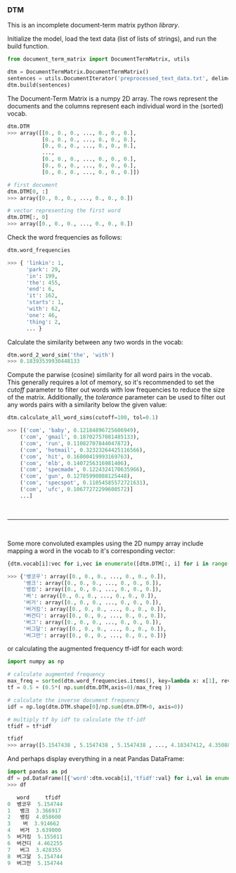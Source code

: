 ### DTM

This is an incomplete document-term matrix python <i>library</i>.



Initialize the model, load the text data (list of lists of strings), and run the build function.
```python
from document_term_matrix import DocumentTermMatrix, utils

dtm = DocumentTermMatrix.DocumentTermMatrix()
sentences = utils.DocumentIterator('preprocessed_text_data.txt', delim='\t')
dtm.build(sentences)
```

The Document-Term Matrix is a numpy 2D array. The rows represent the documents and the columns represent each individual word in the (sorted) vocab.
```python
dtm.DTM
>>> array([[0., 0., 0., ..., 0., 0., 0.],
           [0., 0., 0., ..., 0., 0., 0.],
           [0., 0., 0., ..., 0., 0., 0.],
           ...,
           [0., 0., 0., ..., 0., 0., 0.],
           [0., 0., 0., ..., 0., 0., 0.],
           [0., 0., 0., ..., 0., 0., 0.]])

# first document
dtm.DTM[0, :]
>>> array([0., 0., 0., ..., 0., 0., 0.])

# vector representing the first word
dtm.DTM[:, 0]
>>> array([0., 0., 0., ..., 0., 0., 0.])
```

Check the word frequencies as follows:
```python
dtm.word_frequencies

>>> { 'linkin': 1,
      'park': 29,
      'in': 199,
      'the': 455,
      'end': 6,
      'it': 162,
      'starts': 1,
      'with': 62,
      'one': 46,
      'thing': 2, 
      ... }
```



Calculate the similarity between any two words in the vocab:
```python
dtm.word_2_word_sim('the', 'with')
>>> 0.18393539930448133
```

Compute the parwise (cosine) similarity for all word pairs in the vocab.<br>
This generally requires a lot of memory, so it's recommended to set the <i>cutoff</i> parameter to filter out words with
low frequencies to reduce the size of the matrix. Additionally, the <i>tolerance</i> parameter can be used to filter out any words pairs with a similarity below the given value:

```python
dtm.calculate_all_word_sims(cutoff=100, tol=0.1)

>>> [('com', 'baby', 0.12184896725606949),
    ('com', 'gmail', 0.18702757081485133),
    ('com', 'run', 0.11082707844047872),
    ('com', 'hotmail', 0.32323264425116566),
    ('com', 'hit', 0.16800419993169763),
    ('com', 'mlb', 0.1407256316981406),
    ('com', 'specmade', 0.1224324170635966),
    ('com', 'gun', 0.12785990088125448),
    ('com', 'specspot', 0.11054585572721631),
    ('com', 'ufc', 0.10677272299600572)]
    ...]
```

<br>
<hr>
<br>

Some more convoluted examples using the 2D numpy array include mapping a word in the vocab to it's corresponding vector:

```python
{dtm.vocab[i]:vec for i,vec in enumerate([dtm.DTM[:, i] for i in range(len(dtm.vocab))])}

>>> {'뱅코우': array([0., 0., 0., ..., 0., 0., 0.]),
     '뱅크': array([0., 0., 0., ..., 0., 0., 0.]),
     '뱅킹': array([0., 0., 0., ..., 0., 0., 0.]),
     '버': array([0., 0., 0., ..., 0., 0., 0.]),
     '버거': array([0., 0., 0., ..., 0., 0., 0.]),
     '버거킹': array([0., 0., 0., ..., 0., 0., 0.]),
     '버건디': array([0., 0., 0., ..., 0., 0., 0.]),
     '버그': array([0., 0., 0., ..., 0., 0., 0.]),
     '버그달': array([0., 0., 0., ..., 0., 0., 0.]),
     '버그만': array([0., 0., 0., ..., 0., 0., 0.])}
```

or calculating the augmented frequency tf-idf for each word:
```python
import numpy as np

# calculate augmented frequency
max_freq = sorted(dtm.word_frequencies.items(), key=lambda x: x[1], reverse=True)[0][1]
tf = 0.5 + (0.5*( np.sum(dtm.DTM,axis=0)/max_freq ))

# calculate the inverse document frequency
idf = np.log(dtm.DTM.shape[0]/np.sum(dtm.DTM>0, axis=0))

# multiply tf by idf to calculate the tf-idf
tfidf = tf*idf

tfidf
>>> array([5.1547438 , 5.1547438 , 5.1547438 , ..., 4.18347412, 4.35088595, 5.15554622])
```

And perhaps display everything in a neat Pandas DataFrame:
```python
import pandas as pd
df = pd.DataFrame([{'word':dtm.vocab[i],'tfidf':val} for i,val in enumerate(tfidf)])
>>> df

   word     tfidf
0  뱅코우  5.154744
1   뱅크  3.366917
2   뱅킹  4.058600
3    버  3.914662
4   버거  3.639000
5  버거킹  5.155011
6  버건디  4.462255
7   버그  3.428355
8  버그달  5.154744
9  버그만  5.154744
```